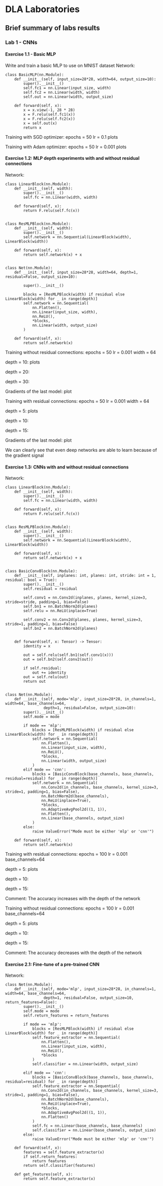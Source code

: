 # DLA Laboratories

## Brief summary of labs results

### Lab 1 - CNNs

#### Exercise 1.1 - Basic MLP
Write and train a basic MLP to use on MNIST dataset
Network:

```
class BasicMLP(nn.Module):
    def __init__(self, input_size=28*28, width=64, output_size=10):
        super().__init__()
        self.fc1 = nn.Linear(input_size, width)
        self.fc2 = nn.Linear(width, width)
        self.out = nn.Linear(width, output_size)

    def forward(self, x):
        x = x.view(-1, 28 * 28)
        x = F.relu(self.fc1(x))
        x = F.relu(self.fc2(x))
        x = self.out(x)
        return x
```

Training with SGD optimizer:
epochs = 50
lr = 0.1
plots

Training with Adam optimizer:
epochs = 50
lr = 0.001
plots

#### Exercise 1.2: MLP depth experiments with and without residual connections

Network:

```
class LinearBlock(nn.Module):
    def __init__(self, width):
        super().__init__()
        self.fc = nn.Linear(width, width)

    def forward(self, x):
        return F.relu(self.fc(x))


class ResMLPBlock(nn.Module):
    def __init__(self, width):
        super().__init__()
        self.network = nn.Sequential(LinearBlock(width), LinearBlock(width))

    def forward(self, x):
        return self.network(x) + x


class Net(nn.Module):
    def __init__(self, input_size=28*28, width=64, depth=1, residual=False, output_size=10):

        super().__init__()

        blocks = [ResMLPBlock(width) if residual else LinearBlock(width) for _ in range(depth)]
        self.network = nn.Sequential(
            nn.Flatten(),
            nn.Linear(input_size, width),
            nn.ReLU(),
            *blocks,
            nn.Linear(width, output_size)
        )

    def forward(self, x):
        return self.network(x)
```

Training without residual connections:
epochs = 50
lr = 0.001
width = 64

depth = 10:
plots

depth = 20:

depth = 30:

Gradients of the last model:
plot


Training with residual connections:
epochs = 50
lr = 0.001
width = 64

depth = 5:
plots

depth = 10:

depth = 15:

Gradients of the last model:
plot

We can clearly see that even deep networks are able to learn because of the gradient signal


#### Exercise 1.3: CNNs with and without residual connections

Network:

```
class LinearBlock(nn.Module):
    def __init__(self, width):
        super().__init__()
        self.fc = nn.Linear(width, width)

    def forward(self, x):
        return F.relu(self.fc(x))


class ResMLPBlock(nn.Module):
    def __init__(self, width):
        super().__init__()
        self.network = nn.Sequential(LinearBlock(width), LinearBlock(width))

    def forward(self, x):
        return self.network(x) + x


class BasicConvBlock(nn.Module):
    def __init__(self, inplanes: int, planes: int, stride: int = 1, residual: bool = True):
        super().__init__()
        self.residual = residual

        self.conv1 = nn.Conv2d(inplanes, planes, kernel_size=3, stride=stride, padding=1, bias=False)
        self.bn1 = nn.BatchNorm2d(planes)
        self.relu = nn.ReLU(inplace=True)

        self.conv2 = nn.Conv2d(planes, planes, kernel_size=3, stride=1, padding=1, bias=False)
        self.bn2 = nn.BatchNorm2d(planes)


    def forward(self, x: Tensor) -> Tensor:
        identity = x

        out = self.relu(self.bn1(self.conv1(x)))
        out = self.bn2(self.conv2(out))

        if self.residual:
            out += identity
        out = self.relu(out)
        return out


class Net(nn.Module):
    def __init__(self, mode='mlp', input_size=28*28, in_channels=1, width=64, base_channels=64,
                 depth=1, residual=False, output_size=10):
        super().__init__()
        self.mode = mode

        if mode == 'mlp':
            blocks = [ResMLPBlock(width) if residual else LinearBlock(width) for _ in range(depth)]
            self.network = nn.Sequential(
                nn.Flatten(),
                nn.Linear(input_size, width),
                nn.ReLU(),
                *blocks,
                nn.Linear(width, output_size)
            )
        elif mode == 'cnn':
            blocks = [BasicConvBlock(base_channels, base_channels, residual=residual) for _ in range(depth)]
            self.network = nn.Sequential(
                nn.Conv2d(in_channels, base_channels, kernel_size=3, stride=1, padding=1, bias=False),
                nn.BatchNorm2d(base_channels),
                nn.ReLU(inplace=True),
                *blocks,
                nn.AdaptiveAvgPool2d((1, 1)),
                nn.Flatten(),
                nn.Linear(base_channels, output_size)
            )
        else:
            raise ValueError("Mode must be either 'mlp' or 'cnn'")

    def forward(self, x):
        return self.network(x)
```

Training with residual connections:
epochs = 100
lr = 0.001
base_channels=64

depth = 5:
plots

depth = 10:

depth = 15:

Comment:
The accuracy increases with the depth of the network


Training without residual connections:
epochs = 100
lr = 0.001
base_channels=64

depth = 5:
plots

depth = 10:

depth = 15:

Comment:
The accuracy decreases with the depth of the network


#### Exercise 2.1: Fine-tune of a pre-trained CNN

Network:

```
class Net(nn.Module):
    def __init__(self, mode='mlp', input_size=28*28, in_channels=1, width=64, base_channels=64,
                 depth=1, residual=False, output_size=10, return_features=False):
        super().__init__()
        self.mode = mode
        self.return_features = return_features

        if mode == 'mlp':
            blocks = [ResMLPBlock(width) if residual else LinearBlock(width) for _ in range(depth)]
            self.feature_extractor = nn.Sequential(
                nn.Flatten(),
                nn.Linear(input_size, width),
                nn.ReLU(),
                *blocks
            )
            self.classifier = nn.Linear(width, output_size)

        elif mode == 'cnn':
            blocks = [BasicConvBlock(base_channels, base_channels, residual=residual) for _ in range(depth)]
            self.feature_extractor = nn.Sequential(
                nn.Conv2d(in_channels, base_channels, kernel_size=3, stride=1, padding=1, bias=False),
                nn.BatchNorm2d(base_channels),
                nn.ReLU(inplace=True),
                *blocks,
                nn.AdaptiveAvgPool2d((1, 1)),
                nn.Flatten()
            )
            self.fc = nn.Linear(base_channels, base_channels)
            self.classifier = nn.Linear(base_channels, output_size)
        else:
            raise ValueError("Mode must be either 'mlp' or 'cnn'")

    def forward(self, x):
        features = self.feature_extractor(x)
        if self.return_features:
            return features
        return self.classifier(features)

    def get_features(self, x):
        return self.feature_extractor(x)
```
























